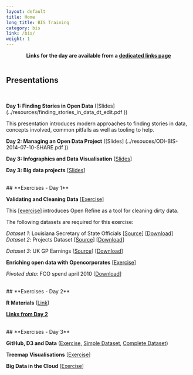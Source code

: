```yaml
---
layout: default
title: Home
long_title: BIS Training
category: bis
link: /bis/
weight: 1
---
```


<div align="center">
<b>Links for the day are available from a <a target="_blank" href="Links/">dedicated links page</a></b><br/><br/>
</div>

## **Presentations**
<br>

**Day 1: Finding Stories in Open Data** ([Slides] (../resources/finding_stories_in_data_dt_edit.pdf ))

This presentation introduces modern approaches to finding stories in data, concepts involved, common pitfalls as well as tooling to help.
  
**Day 2: Managing an Open Data Project** ([Slides] (../resouces/ODI-BIS-2014-07-10-SHARE.pdf ))

**Day 3: Infographics and Data Visualisation** \[[Slides](../resources/Infographics.pdf)\]

**Day 3: Big data projects** \[[Slides](../resources/big_data.pdf)\]

<br>
## **Exercises - Day 1**
<br> 

**Validating and Cleaning Data** \[[Exercise](../resources/Cleaning_Exercise.pdf)\]

This \[[exercise](/resources/Cleaning_Exercise.pdf)\] introduces Open Refine as a tool for cleaning dirty data. 

The following datasets are required for this exercise:

*Dataset 1*: Louisiana Secretary of State Officials \[[Source](http://www.sos.la.gov/tabid/136/default.aspx)\]  \[[Download](/resources/dataset1.xls)\]  
*Dataset 2*: Projects Dataset \[[Source](https://www.itdashboard.gov/data_feeds)\]  \[[Download](/resources/dataset2.csv)\] 
 
*Dataset 3*: UK GP Earnings \[[Source](http://data.gov.uk/dataset/gp-earnings-and-expenses-2009-10)\]  \[[Download](/resources/dataset3.csv)\] 
 
**Enriching open data with Opencorporates** \[[Exercise](../resources/odt/Enrichingdata.pdf)\]

*Pivoted data*: FCO spend april 2010 \[[Download](../resources/odt/spend-apr-2010-pivot.csv)\]

<br>
## **Exercises - Day 2**
<br> 

**R Materials** ([Link](https://drive.google.com/folderview?id=0BxeygzpA1RyrRE1hMF9CNUdLUDA&usp=sharing))

**[Links from Day 2](http://bit.ly/BIS-links)**

<br>
## **Exercises - Day 3**
<br> 

**GitHub, D3 and Data** ([Exercise](../resources/Github_D3_and_Data.pdf), [Simple Dataset](../resources/population.csv), [Complete Dataset](http://data.worldbank.org/indicator/SP.POP.TOTL))

**Treemap Visualisations** \[[Exercise](../resources/Treemap_Visualisations.pdf)\]

**Big Data in the Cloud** \[[Exercise](../resources/Big_data_in_the_cloud.pdf)\]
